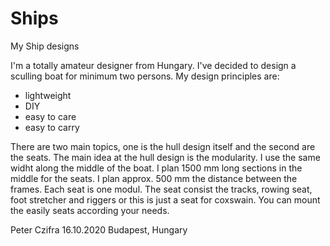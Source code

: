 # Ships
My Ship designs

I'm a totally amateur designer from Hungary. I've decided to design a sculling boat for minimum two persons. 
My design principles are:
  - lightweight
  - DIY
  - easy to care
  - easy to carry
  
There are two main topics, one is the hull design itself and the second are the seats. The main idea at the hull design is the modularity.
I use the same widht along the middle of the boat. I plan 1500 mm long sections in the middle for the seats. I plan approx. 500 mm the distance between the frames.
Each seat is one modul. The seat consist the tracks, rowing seat, foot stretcher and riggers or this is just a seat for coxswain. You can mount the easily seats according your needs.
  
  Peter Czifra
  16.10.2020 Budapest, Hungary

